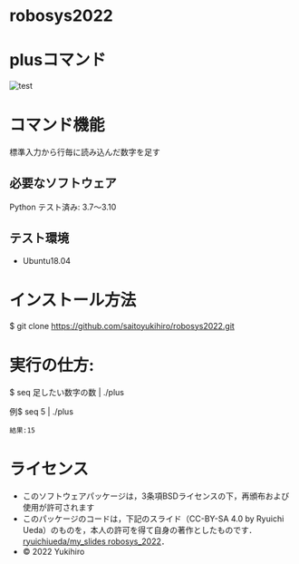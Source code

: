 # robosys2022

# plusコマンド

![test](https://github.com/saitoyukihiro/robosys202x/actions/workflows/test.yml/badge.svg)

# コマンド機能
標準入力から行毎に読み込んだ数字を足す

## 必要なソフトウェア
 Python テスト済み: 3.7〜3.10

## テスト環境
* Ubuntu18.04

# インストール方法
$ git clone https://github.com/saitoyukihiro/robosys2022.git

# 実行の仕方:
$ seq 足したい数字の数 | ./plus

例$ seq 5 | ./plus
```
結果:15
```

# ライセンス
* このソフトウェアパッケージは，3条項BSDライセンスの下，再頒布および使用が許可されます
* このパッケージのコードは，下記のスライド（CC-BY-SA 4.0 by Ryuichi Ueda）のものを，本人の許可を得て自身の著作としたものです．
 [ryuichiueda/my_slides robosys_2022](https://github.com/ryuichiueda/my_slides/tree/master/robosys_2022)．
* © 2022 Yukihiro
